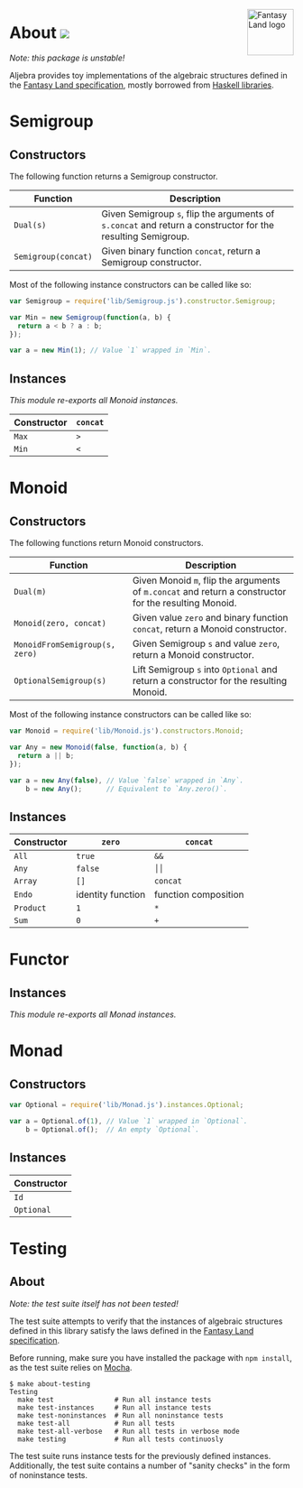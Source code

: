 <a href="https://github.com/pufuwozu/fantasy-land"><img src="https://raw.github.com/pufuwozu/fantasy-land/master/logo.png" align="right" width="82px" height="82px" alt="Fantasy Land logo" /></a>

About [<img src="https://travis-ci.org/markandrus/aljebra.png">](http://travis-ci.org/#!/markandrus/aljebra)
=====

_Note: this package is unstable!_

Aljebra provides toy implementations of the algebraic structures defined in the [Fantasy Land specification](https://github.com/pufuwozu/fantasy-land), mostly borrowed from [Haskell libraries](http://hackage.haskell.org/package/base).

Semigroup
=========

Constructors
------------

The following function returns a Semigroup constructor.

| Function            | Description                                                                                                 |
| ------------------- | ----------------------------------------------------------------------------------------------------------- |
| `Dual(s)`           | Given Semigroup `s`, flip the arguments of `s.concat` and return a constructor for the resulting Semigroup. |
| `Semigroup(concat)` | Given binary function `concat`, return a Semigroup constructor.                                             |

Most of the following instance constructors can be called like so:

~~~JavaScript
var Semigroup = require('lib/Semigroup.js').constructor.Semigroup;

var Min = new Semigroup(function(a, b) {
  return a < b ? a : b;
});

var a = new Min(1); // Value `1` wrapped in `Min`.
~~~

Instances
---------

_This module re-exports all Monoid instances._

| Constructor | `concat` |
| ----------- | -------- |
| `Max`       | `>`      |
| `Min`       | `<`      |

Monoid
======

Constructors
------------

The following functions return Monoid constructors.

| Function                       | Description                                                                                           |
| ------------------------------ | ----------------------------------------------------------------------------------------------------- |
| `Dual(m)`                      | Given Monoid `m`, flip the arguments of `m.concat` and return a constructor for the resulting Monoid. |
| `Monoid(zero, concat)`         | Given value `zero` and binary function `concat`, return a Monoid constructor.                         |
| `MonoidFromSemigroup(s, zero)` | Given Semigroup `s` and value `zero`, return a Monoid constructor.                                    |
| `OptionalSemigroup(s)`         | Lift Semigroup `s` into `Optional` and return a constructor for the resulting Monoid.                 |

Most of the following instance constructors can be called like so:

~~~JavaScript
var Monoid = require('lib/Monoid.js').constructors.Monoid;

var Any = new Monoid(false, function(a, b) {
  return a || b;
});

var a = new Any(false), // Value `false` wrapped in `Any`.
    b = new Any();      // Equivalent to `Any.zero()`.
~~~

Instances
---------

| Constructor | `zero`            | `concat`             |
| ----------- | ----------------- | -------------------- |
| `All`       | `true`            | `&&`                 |
| `Any`       | `false`           | <code>││</code>      |
| `Array`     | `[]`              | `concat`             |
| `Endo`      | identity function | function composition |
| `Product`   | `1`               | `*`                  |
| `Sum`       | `0`               | `+`                  |

Functor
=======

Instances
---------

_This module re-exports all Monad instances._

Monad
=====

Constructors
------------

~~~JavaScript
var Optional = require('lib/Monad.js').instances.Optional;

var a = Optional.of(1), // Value `1` wrapped in `Optional`.
    b = Optional.of();  // An empty `Optional`.
~~~

Instances
---------

| Constructor |
| ----------- |
| `Id`        |
| `Optional`  |

Testing
=======

About
-----

_Note: the test suite itself has not been tested!_

The test suite attempts to verify that the instances of algebraic structures defined in this library satisfy the laws defined in the [Fantasy Land specification](https://github.com/pufuwozu/fantasy-land).

Before running, make sure you have installed the package with `npm install`, as the test suite relies on [Mocha](http://visionmedia.github.io/mocha/).

~~~
$ make about-testing
Testing
  make test               # Run all instance tests
  make test-instances     # Run all instance tests
  make test-noninstances  # Run all noninstance tests
  make test-all           # Run all tests
  make test-all-verbose   # Run all tests in verbose mode
  make testing            # Run all tests continuosly
~~~

The test suite runs instance tests for the previously defined instances. Additionally, the test suite contains a number of "sanity checks" in the form of noninstance tests.
